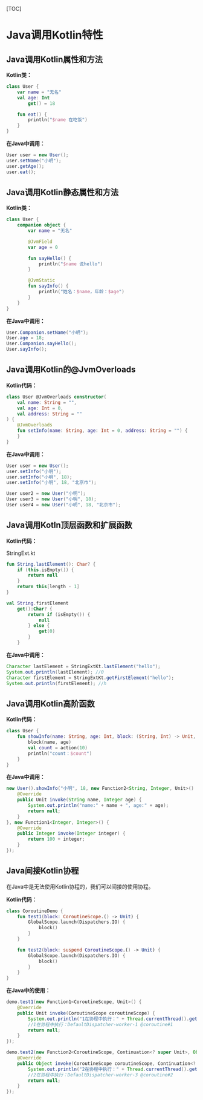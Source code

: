 [TOC]

# Java调用Kotlin特性

## Java调用Kotlin属性和方法

**Kotlin类：**

```kotlin
class User {
    var name = "无名"
    val age: Int
        get() = 18

    fun eat() {
        println("$name 在吃饭")
    }
}
```

**在Java中调用：**

```java
User user = new User();
user.setName("小明");
user.getAge();
user.eat();
```

## Java调用Kotlin静态属性和方法

**Kotlin类：**

```kotlin
class User {
    companion object {
        var name = "无名"

        @JvmField
        var age = 0

        fun sayHello() {
            println("$name 说hello")
        }

        @JvmStatic
        fun sayInfo() {
            println("姓名：$name，年龄：$age")
        }
    }
}
```

**在Java中调用：**

```java
User.Companion.setName("小明");
User.age = 18;
User.Companion.sayHello();
User.sayInfo();
```

## Java调用Kotlin的@JvmOverloads

**Kotlin代码：**

```kotlin
class User @JvmOverloads constructor(
    val name: String = "",
    val age: Int = 0,
    val address: String = ""
) {
    @JvmOverloads
    fun setInfo(name: String, age: Int = 0, address: String = "") {
    }
}
```

**在Java中调用：**

```java
User user = new User();
user.setInfo("小明");
user.setInfo("小明", 18);
user.setInfo("小明", 18, "北京市");

User user2 = new User("小明");
User user3 = new User("小明", 18);
User user4 = new User("小明", 18, "北京市");
```

## Java调用Kotln顶层函数和扩展函数

**Kotlin代码：**

StringExt.kt

```kotlin
fun String.lastElement(): Char? {
    if (this.isEmpty()) {
        return null
    }
    return this[length - 1]
}

val String.firstElement
    get():Char? {
        return if (isEmpty()) {
            null
        } else {
            get(0)
        }
    }
```

**在Java中调用：**

```java
Character lastElement = StringExtKt.lastElement("hello");
System.out.println(lastElement); //0
Character firstElement = StringExtKt.getFirstElement("hello");
System.out.println(firstElement); //h
```

## Java调用Kotlin高阶函数

**Kotlin代码：**

```kotlin
class User {
    fun showInfo(name: String, age: Int, block: (String, Int) -> Unit, action: (Int) -> Int) {
        block(name, age)
        val count = action(10)
        println("count：$count")
    }
}
```

**在Java中调用：**

```java
new User().showInfo("小明", 18, new Function2<String, Integer, Unit>() {
    @Override
    public Unit invoke(String name, Integer age) {
        System.out.println("name:" + name + ", age:" + age);
        return null;
    }
}, new Function1<Integer, Integer>() {
    @Override
    public Integer invoke(Integer integer) {
        return 100 + integer;
    }
});
```

## Java间接Kotlin协程

在Java中是无法使用Kotlin协程的，我们可以间接的使用协程。

**Kotlin代码：**

```kotlin
class CoroutineDemo {
    fun test1(block: CoroutineScope.() -> Unit) {
        GlobalScope.launch(Dispatchers.IO) {
            block()
        }
    }

    fun test2(block: suspend CoroutineScope.() -> Unit) {
        GlobalScope.launch(Dispatchers.IO) {
            block()
        }
    }
}
```

**在Java中的使用：**

```java
demo.test1(new Function1<CoroutineScope, Unit>() {
    @Override
    public Unit invoke(CoroutineScope coroutineScope) {
        System.out.println("1在协程中执行：" + Thread.currentThread().getName());
        //1在协程中执行：DefaultDispatcher-worker-1 @coroutine#1
        return null;
    }
});

demo.test2(new Function2<CoroutineScope, Continuation<? super Unit>, Object>() {
    @Override
    public Object invoke(CoroutineScope coroutineScope, Continuation<? super Unit> continuation) {
        System.out.println("2在协程中执行：" + Thread.currentThread().getName());
        //2在协程中执行：DefaultDispatcher-worker-3 @coroutine#2
        return null;
    }
});
```

